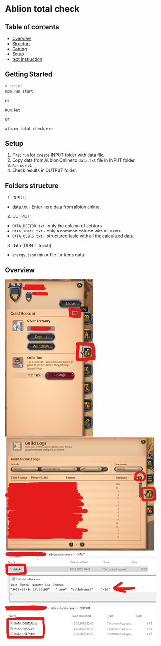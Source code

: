 # Ablion total check

## Table of contents

- [Overview](#overview)
- [Structure](#folders-structure)
- [Getting](#getting-started)
- [Setup](#setup)
- [text instruction](/README.txt)

## Getting Started

```bash
# script
npm run start
```

or

```
RUN.bat
```

or

```
albion-total-check.exe
```

## Setup

1. First `run` for `create` INPUT folder with data file.
2. Copy data from ALbion Online to `data.txt` file in INPUT folder.
3. `Run` script.
4. Check results in OUTPUT folder.

## Folders structure

1. INPUT:

- data.txt - Enter here data from albion online.

2. OUTPUT:

- `DATA_DEBTOR.txt`- only the column of debtors.
- `DATA_TOTAL.txt` - only a common column with all users.
- `DATA_USERS.txt` - structured table with all the calculated data.

3. data (DON`T touch):

- `energy.json` minor file for temp data.

## Overview

<img src="./img/instruction-1.png" alt="screenshot-1" width="300">
<img src="./img/instruction-2.png" alt="screenshot-2" width="500">
<br>
<img src="./img/instruction-3.png" alt="screenshot-3" width="500">
<img src="./img/instruction-4.png" alt="screenshot-4" width="500">
